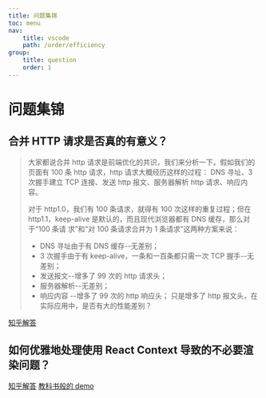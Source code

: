 ```yaml
---
title: 问题集锦
toc: menu
nav:
    title: vscode
    path: /order/efficiency
group:
    title: question
    order: 1
---
```


# 问题集锦

## 合并 HTTP 请求是否真的有意义？

> 大家都说合并 http 请求是前端优化的共识，我们来分析一下，假如我们的页面有 100 条 http 请求，http 请求大概经历这样的过程： DNS 寻址、3 次握手建立 TCP 连接、发送 http 报文、服务器解析 http 请求、响应内容。
>
> 对于 http1.0，我们有 100 条请求，就得有 100 次这样的重复过程；但在 http1.1，keep-alive 是默认的，而且现代浏览器都有 DNS 缓存，那么对于“100 条请 求”和“对 100 条请求合并为 1 条请求”这两种方案来说：
>
> -   DNS 寻址由于有 DNS 缓存--无差别；
> -   3 次握手由于有 keep-alive，一条和一百条都只需一次 TCP 握手--无差别；
> -   发送报文--增多了 99 次的 http 请求头；
> -   服务器解析--无差别；
> -   响应内容 --增多了 99 次的 http 响应头；
>     只是增多了 http 报文头，在实际应用中，是否有大的性能差别？

[知乎解答](https://www.zhihu.com/question/34401250)

## 如何优雅地处理使用 React Context 导致的不必要渲染问题？

[知乎解答](https://www.zhihu.com/question/450047614/answer/1831528258)
[教科书般的 demo](https://codesandbox.io/s/react-codesandbox-forked-xfupk?file=/src/Demo1/index.js)
